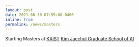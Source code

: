 ```yaml
---
layout: post
date: 2021-08-30 07:59:00-0400
inline: true
permalink: /news/masters
---
```


Starting Masters at <a href='https://www.kaist.ac.kr/en/'>KAIST</a> <a href='https://gsai.kaist.ac.kr/'>Kim Jaechul Graduate School of AI </a>